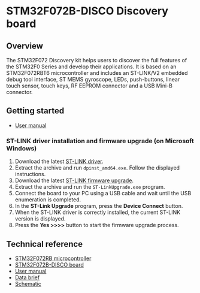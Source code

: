 # STM32F072B-DISCO Discovery board

## Overview

The STM32F072 Discovery kit helps users to discover the full features of the STM32F0 Series and develop their applications. It is based on an STM32F072RBT6 microcontroller and includes an ST-LINK/V2 embedded debug tool interface, ST MEMS gyroscope, LEDs, push-buttons, linear touch sensor, touch keys, RF EEPROM connector and a USB Mini-B connector.

## Getting started

- [User manual](https://www.st.com/resource/en/user_manual/um1690-discovery-kit-for-stm32f0-series-microcontrollers-with-stm32f072rb-stmicroelectronics.pdf)

### ST-LINK driver installation and firmware upgrade (on Microsoft Windows)

1. Download the latest [ST-LINK driver](https://www.st.com/en/development-tools/stsw-link009.html).
2. Extract the archive and run `dpinst_amd64.exe`. Follow the displayed instructions.
3. Download the latest [ST-LINK firmware upgrade](https://www.st.com/en/development-tools/stsw-link007.html).
4. Extract the archive and run the `ST-LinkUpgrade.exe` program.
5. Connect the board to your PC using a USB cable and wait until the USB enumeration is completed.
6. In the **ST-Link Upgrade** program, press the **Device Connect** button.
7. When the ST-LINK driver is correctly installed, the current ST-LINK version is displayed.
8. Press the **Yes >>>>** button to start the firmware upgrade process.

## Technical reference

- [STM32F072RB microcontroller](https://www.st.com/en/microcontrollers-microprocessors/stm32f072rb.html)
- [STM32F072B-DISCO board](https://www.st.com/en/evaluation-tools/32f072bdiscovery.html)
- [User manual](https://www.st.com/resource/en/user_manual/um1690-discovery-kit-for-stm32f0-series-microcontrollers-with-stm32f072rb-stmicroelectronics.pdf)
- [Data brief](https://www.st.com/resource/en/data_brief/32f072bdiscovery.pdf)
- [Schematic](https://www.st.com/resource/en/schematic_pack/mb1076-f072b-c01_schematic.pdf)
